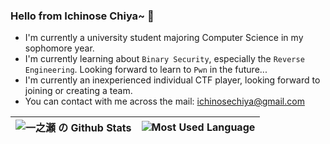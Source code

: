 ### Hello from Ichinose Chiya~ 👋

- I'm currently a university student majoring Computer Science in my sophomore year.
- I'm currently learning about `Binary Security`, especially the `Reverse Engineering`. Looking forward to learn to `Pwn` in the future...
- I'm currently an inexperienced individual CTF player, looking forward to joining or creating a team.
- You can contact with me across the mail: [ichinosechiya@gmail.com](mailto:ichinosechiya@gmail.com)

|  ![一之瀬 の Github Stats](https://github-readme-stats.vercel.app/api?username=ichinose-chiya&show_icons=true&hide_border=true&icon_color=CE1D2D&text_color=718096&bg_color=ffffff) | ![Most Used Language](https://github-readme-stats.vercel.app/api/top-langs/?username=ichinose-chiya&hide_border=true&theme=buefy&hide=javascript,html,css) |
| ------------- | ------------- |
